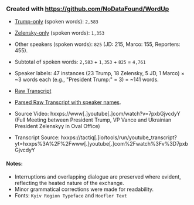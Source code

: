 ### Created with https://github.com/NoDataFound/WordUp

- [Trump-only](https://github.com/NoDataFound/statecraft/blob/main/TrumpZelenskyy/Trump_Only.txt) (spoken words): `2,583`
- [Zelensky-only](https://github.com/NoDataFound/statecraft/blob/main/TrumpZelenskyy/Zelenskyy_Only.txt) (spoken words): `1,353`
- Other speakers (spoken words): `825` (JD: 215, Marco: 155, Reporters: 455).
- Subtotal of spoken words: `2,583` + `1,353` + `825` = `4,761`
- Speaker labels: 47 instances (23 Trump, 18 Zelensky, 5 JD, 1 Marco) × ~3 words each (e.g., "President Trump:" = 3) = ~141 words.
- [Raw Transcript ](https://github.com/NoDataFound/statecraft/blob/main/TrumpZelenskyy/Full_Transcript_Raw.txt)
- [Parsed Raw Transcript with speaker names](https://github.com/NoDataFound/statecraft/blob/main/TrumpZelenskyy/Full_Transcript_Parsed.txt).

- Source Video: hxxps://www[.]youtube[.]com/watch?v=7pxbGjvcdyY (Full Meeting between President Trump, VP Vance and Ukrainian President Zelenskyy in Oval Office)

- Transcript Source: hxxps://tactiq[.]io/tools/run/youtube_transcript?yt=hxxps%3A%2F%2Fwww[.]youtube[.]com%2Fwatch%3Fv%3D7pxbGjvcdyY

#### Notes:
- Interruptions and overlapping dialogue are preserved where evident, reflecting the heated nature of the exchange.
- Minor grammatical corrections were made for readability.
- Fonts: `Kyiv Region Typeface` and `Hoefler Text`
